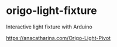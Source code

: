 # origo-light-fixture
Interactive light fixture with Arduino

https://anacatharina.com/Origo-Light-Pivot


